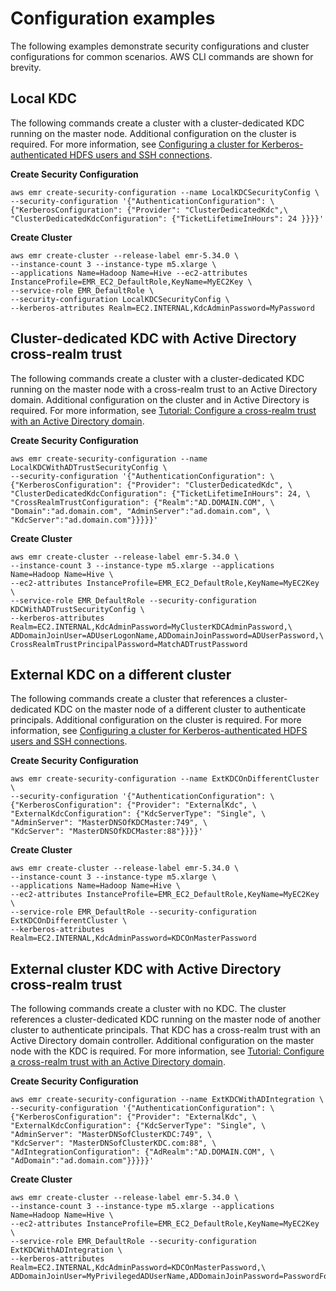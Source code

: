 # Configuration examples<a name="emr-kerberos-config-examples"></a>

The following examples demonstrate security configurations and cluster configurations for common scenarios\. AWS CLI commands are shown for brevity\.

## Local KDC<a name="emr-kerberos-example-local-kdc"></a>

The following commands create a cluster with a cluster\-dedicated KDC running on the master node\. Additional configuration on the cluster is required\. For more information, see [Configuring a cluster for Kerberos\-authenticated HDFS users and SSH connections](emr-kerberos-configuration-users.md)\.

**Create Security Configuration**

```
aws emr create-security-configuration --name LocalKDCSecurityConfig \
--security-configuration '{"AuthenticationConfiguration": \
{"KerberosConfiguration": {"Provider": "ClusterDedicatedKdc",\
"ClusterDedicatedKdcConfiguration": {"TicketLifetimeInHours": 24 }}}}'
```

**Create Cluster**

```
aws emr create-cluster --release-label emr-5.34.0 \
--instance-count 3 --instance-type m5.xlarge \
--applications Name=Hadoop Name=Hive --ec2-attributes InstanceProfile=EMR_EC2_DefaultRole,KeyName=MyEC2Key \
--service-role EMR_DefaultRole \
--security-configuration LocalKDCSecurityConfig \
--kerberos-attributes Realm=EC2.INTERNAL,KdcAdminPassword=MyPassword
```

## Cluster\-dedicated KDC with Active Directory cross\-realm trust<a name="emr-kerberos-example-crossrealm"></a>

The following commands create a cluster with a cluster\-dedicated KDC running on the master node with a cross\-realm trust to an Active Directory domain\. Additional configuration on the cluster and in Active Directory is required\. For more information, see [Tutorial: Configure a cross\-realm trust with an Active Directory domain](emr-kerberos-cross-realm.md)\.

**Create Security Configuration**

```
aws emr create-security-configuration --name LocalKDCWithADTrustSecurityConfig \
--security-configuration '{"AuthenticationConfiguration": \
{"KerberosConfiguration": {"Provider": "ClusterDedicatedKdc", \
"ClusterDedicatedKdcConfiguration": {"TicketLifetimeInHours": 24, \
"CrossRealmTrustConfiguration": {"Realm":"AD.DOMAIN.COM", \
"Domain":"ad.domain.com", "AdminServer":"ad.domain.com", \
"KdcServer":"ad.domain.com"}}}}}'
```

**Create Cluster**

```
aws emr create-cluster --release-label emr-5.34.0 \
--instance-count 3 --instance-type m5.xlarge --applications Name=Hadoop Name=Hive \
--ec2-attributes InstanceProfile=EMR_EC2_DefaultRole,KeyName=MyEC2Key \
--service-role EMR_DefaultRole --security-configuration KDCWithADTrustSecurityConfig \
--kerberos-attributes Realm=EC2.INTERNAL,KdcAdminPassword=MyClusterKDCAdminPassword,\
ADDomainJoinUser=ADUserLogonName,ADDomainJoinPassword=ADUserPassword,\
CrossRealmTrustPrincipalPassword=MatchADTrustPassword
```

## External KDC on a different cluster<a name="emr-kerberos-example-extkdc-cluster"></a>

The following commands create a cluster that references a cluster\-dedicated KDC on the master node of a different cluster to authenticate principals\. Additional configuration on the cluster is required\. For more information, see [Configuring a cluster for Kerberos\-authenticated HDFS users and SSH connections](emr-kerberos-configuration-users.md)\.

**Create Security Configuration**

```
aws emr create-security-configuration --name ExtKDCOnDifferentCluster \
--security-configuration '{"AuthenticationConfiguration": \
{"KerberosConfiguration": {"Provider": "ExternalKdc", \
"ExternalKdcConfiguration": {"KdcServerType": "Single", \
"AdminServer": "MasterDNSOfKDCMaster:749", \
"KdcServer": "MasterDNSOfKDCMaster:88"}}}}'
```

**Create Cluster**

```
aws emr create-cluster --release-label emr-5.34.0 \
--instance-count 3 --instance-type m5.xlarge \
--applications Name=Hadoop Name=Hive \
--ec2-attributes InstanceProfile=EMR_EC2_DefaultRole,KeyName=MyEC2Key \
--service-role EMR_DefaultRole --security-configuration ExtKDCOnDifferentCluster \
--kerberos-attributes Realm=EC2.INTERNAL,KdcAdminPassword=KDCOnMasterPassword
```

## External cluster KDC with Active Directory cross\-realm trust<a name="emr-kerberos-example-extkdc-ad-trust"></a>

The following commands create a cluster with no KDC\. The cluster references a cluster\-dedicated KDC running on the master node of another cluster to authenticate principals\. That KDC has a cross\-realm trust with an Active Directory domain controller\. Additional configuration on the master node with the KDC is required\. For more information, see [Tutorial: Configure a cross\-realm trust with an Active Directory domain](emr-kerberos-cross-realm.md)\.

**Create Security Configuration**

```
aws emr create-security-configuration --name ExtKDCWithADIntegration \
--security-configuration '{"AuthenticationConfiguration": \
{"KerberosConfiguration": {"Provider": "ExternalKdc", \
"ExternalKdcConfiguration": {"KdcServerType": "Single", \
"AdminServer": "MasterDNSofClusterKDC:749", \
"KdcServer": "MasterDNSofClusterKDC.com:88", \
"AdIntegrationConfiguration": {"AdRealm":"AD.DOMAIN.COM", \
"AdDomain":"ad.domain.com"}}}}}'
```

**Create Cluster**

```
aws emr create-cluster --release-label emr-5.34.0 \
--instance-count 3 --instance-type m5.xlarge --applications Name=Hadoop Name=Hive \
--ec2-attributes InstanceProfile=EMR_EC2_DefaultRole,KeyName=MyEC2Key \
--service-role EMR_DefaultRole --security-configuration ExtKDCWithADIntegration \
--kerberos-attributes Realm=EC2.INTERNAL,KdcAdminPassword=KDCOnMasterPassword,\
ADDomainJoinUser=MyPrivilegedADUserName,ADDomainJoinPassword=PasswordForADDomainJoinUser
```